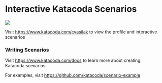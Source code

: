 # Interactive Katacoda Scenarios

[![](http://shields.katacoda.com/katacoda/cvasilak/count.svg)](https://www.katacoda.com/cvasilak "Get your profile on Katacoda.com")

Visit https://www.katacoda.com/cvasilak to view the profile and interactive scenarios

### Writing Scenarios
Visit https://www.katacoda.com/docs to learn more about creating Katacoda scenarios

For examples, visit https://github.com/katacoda/scenario-example
